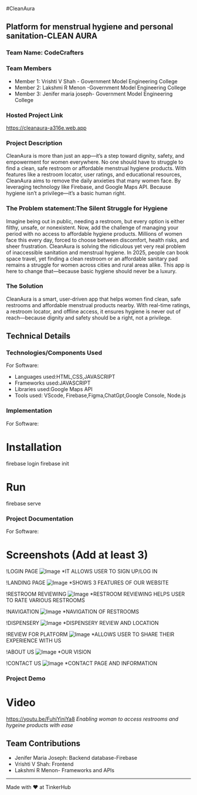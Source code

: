 #CleanAura
## Platform for menstrual hygiene and personal sanitation-CLEAN AURA
### Team Name: CodeCrafters


### Team Members
- Member 1: Vrishti V Shah - Government Model Engineering College
- Member 2: Lakshmi R Menon -Government Model Engineering College
- Member 3: Jenifer maria joseph- Government Model Engineering College

### Hosted Project Link
https://cleanaura-a316e.web.app

### Project Description
CleanAura is more than just an app—it’s a step toward dignity, safety, and empowerment for women everywhere. No one should have to struggle to find a clean, safe restroom or affordable menstrual hygiene products. With features like a restroom locator, user ratings, and educational resources, CleanAura aims to remove the daily anxieties that many women face. By leveraging technology like Firebase, and Google Maps API. Because hygiene isn’t a privilege—it’s a basic human right.

### The Problem statement:The Silent Struggle for Hygiene

Imagine being out in public, needing a restroom, but every option is either filthy, unsafe, or nonexistent. Now, add the challenge of managing your period with no access to affordable hygiene products. Millions of women face this every day, forced to choose between discomfort, health risks, and sheer frustration.
CleanAura is solving the ridiculous yet very real problem of inaccessible sanitation and menstrual hygiene. In 2025, people can book space travel, yet finding a clean restroom or an affordable sanitary pad remains a struggle for women across cities and rural areas alike. This app is here to change that—because basic hygiene should never be a luxury.

### The Solution
CleanAura is a smart, user-driven app that helps women find clean, safe restrooms and affordable menstrual products nearby. With real-time ratings, a restroom locator, and offline access, it ensures hygiene is never out of reach—because dignity and safety should be a right, not a privilege.

## Technical Details
### Technologies/Components Used
For Software:
- Languages used:HTML,CSS,JAVASCRIPT
- Frameworks used:JAVASCRIPT
- Libraries used:Google Maps API 
- Tools used: VScode, Firebase,Figma,ChatGpt,Google Console, Node.js


### Implementation
For Software:
# Installation
firebase login
firebase init

# Run
 firebase serve

### Project Documentation
For Software:
# Screenshots (Add at least 3)
!LOGIN PAGE
![Image](https://github.com/user-attachments/assets/907694c5-0a35-4de6-af9c-b2bbd301c880)
*IT ALLOWS USER TO SIGN UP/LOG IN

!LANDING PAGE
![Image](https://github.com/user-attachments/assets/d7ae09ca-1faf-4506-9e35-bcd6f20394a5)
*SHOWS 3 FEATURES OF OUR WEBSITE

!RESTROOM REVIEWING
![Image](https://github.com/user-attachments/assets/9fa6b137-1964-4ebb-970c-7fcaf92333f7)
*RESTROOM REVIEWING HELPS USER TO RATE VARIOUS RESTROOMS 

!NAVIGATION
![Image](https://github.com/user-attachments/assets/4a44a686-1bf8-47af-8a6e-1273f2ba7721)
*NAVIGATION OF RESTROOMS

!DISPENSERY 
![Image](https://github.com/user-attachments/assets/0e16eebf-bea2-4355-9b7e-23d3d752052c)
*DISPENSERY REVIEW AND LOCATION

!REVIEW FOR PLATFORM
![Image](https://github.com/user-attachments/assets/f80e8ddd-505d-4a87-9dd8-a678c4a4bba2)
*ALLOWS USER TO SHARE THEIR EXPERIENCE WITH US

!ABOUT US
![Image](https://github.com/user-attachments/assets/f6644f24-3712-4ecd-aaa8-29d42e4c6106)
*OUR VISION

!CONTACT US
![Image](https://github.com/user-attachments/assets/8831972d-5058-4454-979d-18a3d8378cf5)
*CONTACT PAGE AND INFORMATION


### Project Demo
# Video
https://youtu.be/FuhiYiniYa8
*Enabling woman to access restrooms and hygeine products with ease*


## Team Contributions
- Jenifer Maria Joseph: Backend database-Firebase
- Vrishti V Shah: Frontend
- Lakshmi R Menon- Frameworks and APIs

---
Made with ❤️ at TinkerHub
